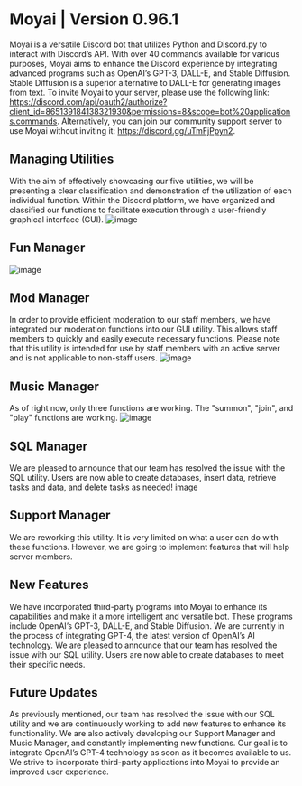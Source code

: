 # Moyai | Version 0.96.1
Moyai is a versatile Discord bot that utilizes Python and Discord.py to interact with Discord’s API. With over 40 commands available for various purposes, Moyai aims to enhance the Discord experience by integrating advanced programs such as OpenAI’s GPT-3, DALL-E, and Stable Diffusion. Stable Diffusion is a superior alternative to DALL-E for generating images from text. To invite Moyai to your server, please use the following link: https://discord.com/api/oauth2/authorize?client_id=865139184138321930&permissions=8&scope=bot%20applications.commands. Alternatively, you can join our community support server to use Moyai without inviting it: https://discord.gg/uTmFjPpyn2.

## Managing Utilities 
With the aim of effectively showcasing our five utilities, we will be presenting a clear classification and demonstration of the utilization of each individual function. Within the Discord platform, we have organized and classified our functions to facilitate execution through a user-friendly graphical interface (GUI).
![image](https://user-images.githubusercontent.com/81930307/227557233-38439322-6b07-4f4e-91d6-38d0cbbb556a.png)

## Fun Manager
![image](https://user-images.githubusercontent.com/81930307/227557653-bcf484dc-a751-4fc4-a4fe-96a64a318240.png)

## Mod Manager
In order to provide efficient moderation to our staff members, we have integrated our moderation functions into our GUI utility. This allows staff members to quickly and easily execute necessary functions. Please note that this utility is intended for use by staff members with an active server and is not applicable to non-staff users.
![image](https://user-images.githubusercontent.com/81930307/227557872-f937461f-3ba2-4569-a821-cabd3c1f3ab1.png)

## Music Manager
As of right now, only three functions are working. The "summon", "join", and "play" functions are working.
![image](https://user-images.githubusercontent.com/81930307/227558199-f7972868-f6f2-40fa-9819-35d16d929a26.png)

## SQL Manager
We are pleased to announce that our team has resolved the issue with the SQL utility. Users are now able to create databases, insert data, retrieve tasks and data, and delete tasks as needed!
[image](https://user-images.githubusercontent.com/81930307/228264375-686450af-aa82-45da-90cb-b90c45c9886b.png)


## Support Manager
We are reworking this utility. It is very limited on what a user can do with these functions. However, we are going to
implement features that will help server members.

## New Features
We have incorporated third-party programs into Moyai to enhance its capabilities and make it a more intelligent and versatile bot. These programs include OpenAI’s GPT-3, DALL-E, and Stable Diffusion. We are currently in the process of integrating GPT-4, the latest version of OpenAI’s AI technology. We are pleased to announce that our team has resolved the issue with our SQL utility. Users are now able to create databases to meet their specific needs.

## Future Updates
As previously mentioned, our team has resolved the issue with our SQL utility and we are continuously working to add new features to enhance its functionality. We are also actively developing our Support Manager and Music Manager, and constantly implementing new functions. Our goal is to integrate OpenAI’s GPT-4 technology as soon as it becomes available to us. We strive to incorporate third-party applications into Moyai to provide an improved user experience.

